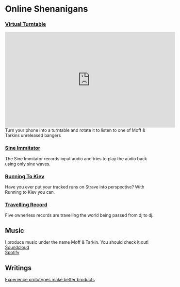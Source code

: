 # Online Shenanigans

### [Virtual Turntable](https://mtryggvason.github.io/VirtualTurntable/)
<div><iframe width="560" height="315" src="https://www.youtube.com/embed/AaTuZOxBxwo" frameborder="0" allow="accelerometer; autoplay; clipboard-write; encrypted-media; gyroscope; picture-in-picture" allowfullscreen></iframe></div>
Turn your phone into a turntable and rotate it to listen to one of Moff & Tarkins unreleased bangers

### [Sine Immitator](https://sinewave-fun.herokuapp.com/)
The Sine Immitator records input audio and tries to play the audio back using only sine waves. 

### [Running To Kiev](https://runningtokiev.herokuapp.com/)
Have you ever put your tracked runs on Strave into perspective? With Running to Kiev you can.

### [Travelling Record](http://travellingrecord.co/)
Five ownerless records are travelling the world being passed from dj to dj.  

## Music
I produce music under the name Moff & Tarkin. You should check it out!
[Soundcloud](https://soundcloud.com/moffandtarkin)<br>
[Spotify](https://open.spotify.com/artist/4gBAMaygCgO0o0zDJNORYX?si=XfZx4JFYRPaGYqR3IjH4-Q)<br>

## Writings
[Experience prototypes make better broducts](https://kiska.com/exchange/experience-prototyping/)
<style>
  p.view {
    display: none;
  }
</style>
